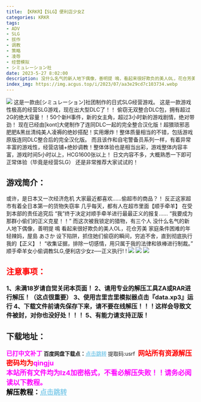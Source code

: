 ```yaml
---
title: 【KRKR】【SLG】便利店少女Z
categories: KRKR
tags:
- ADV
- SLG
- 拔作
- 调教
- 策略
- 凌辱
- 经营模拟
- シミュレーション社
date: 2023-5-27 8:02:00
description: 没什么名气的新人地下偶像，善明提 鳴，看起来很好欺负的美人OL，花仓芳美。家庭条件困难的年轻辣妈，屋島 あさか设下陷阱，抓住她们偷窃的瞬间，穷追不舍，直到彻底执行我的【正义】！“收集证据，排除一切感情，用只属于我的法律和铁棒进行制裁。”顺手牵羊女小偷调教SLG,便利店少女z──正义执行! !
index_img: https://img.acgus.top/i/2023/07/aa3e29cd7c103734.webp
---
```

![](https://img.acgus.top/i/2023/07/aa3e29cd7c103734.webp)
这是一款由[シミュレーション]社团制作的日式SLG经营游戏。
这是一款游戏性极高的经营SLG游戏，现在出大型DLC了！！
偷窃无双整合DLC包，拥有超过2G的绝大容量！！50个新H事件，新的女主角，超过3小时新的游戏剧情，绝对带劲！
现在已经由[kont]大佬制作了连同DLC一起的完全整合汉化版！超猥琐邪恶肥肥&黑丝清纯美人凌褥的绝妙搭配！实用爆炸！整体质量相当的不错，包括游戏原版连同DLC整合后的完全汉化版。
而且该作和自宅警备员系列一样，有着异常丰富的游戏性，经营店铺+绝妙调教！整体体验也是相当出彩，游戏整体内容丰富，游戏时间5小时以上，HCG1600张以上！
日文内容不多，大概熟悉一下即可正常体验（毕竟是经营SLG）
还是非常推荐大家试试的！

## 游戏简介：
或许，是日本又一次经济危机
大家最近都喜欢……偷超市的商品？！
反正这家超市有着全日本第一的货物失窃率
几乎每天，都有人在超市里面【顺手牵羊】
在受到本部的责任追究后
“我”终于决定对顺手牵羊进行最最正义的报复……
“我要成为那群小偷们的正义克星！！”
而这次被我锁定的猎物，有三个人
没什么名气的新人地下偶像，善明提 鳴
看起来很好欺负的美人OL，花仓芳美
家庭条件困难的年轻辣妈，屋島 あさか
设下陷阱，抓住她们偷窃的瞬间，穷追不舍，直到彻底执行我的【正义】！
“收集证据，排除一切感情，用只属于我的法律和铁棒进行制裁。”
顺手牵羊女小偷调教SLG,便利店少女z──正义执行! !
![](https://img.acgus.top/i/2023/07/13aa6fef8b103740.webp)
![](https://img.acgus.top/i/2023/07/4dac3b11dc103738.webp)
![](https://img.acgus.top/i/2023/07/ff89034f98103736.webp)





## <font color=#FF0000 >注意事项：</font>
<font size=3><b>1、未满18岁请自觉关闭本页面！
2、请用专业的解压工具ZA或RAR进行解压！（这点很重要）
3、使用吉里吉里模拟器点击『data.xp3』运行
4、下载文件前请先保存下来，请不要在线解压！！！这样会导致文件被封，对你也没好处！！！
5、有能力请支持正版！</b></font>

## 下载地址：
<font color=#FF00FF size=3><b>已打中文补丁</b></font>
<b>百度网盘下载点：</b><a href="https://pan.baidu.com/s/1AKW2zD09SuFJ4aD3bHqc0g?pwd=usrf" style="color: #87CEEB;"><b>点击跳转</b></a> 提取码:usrf
<a style="padding: 0" href="https://post.qingju.org/AD/"><img style="max-width:100%" src="https://img.acgus.top/i/2024/07/478f689b8021d8d499ab43d21acf137a.gif" alt=""></a>
<b><font color=#FF0000 size=4>网站所有资源解压密码均为</b></font><b><font color=#FF00FF size=4>qingju</font><font color=#FF0000 ></font></b><br><b><font color=#FF00FF size=4>本站所有文件均为lz4加密格式，不看必解压失败！！请务必阅读以下教程。</b></font><br><b><font color=#000 size=4>解压教程：</b><a href="https://post.qingju.org/tutorial/000/" style="color: #87CEEB;"><b>点击跳转</b></a>
